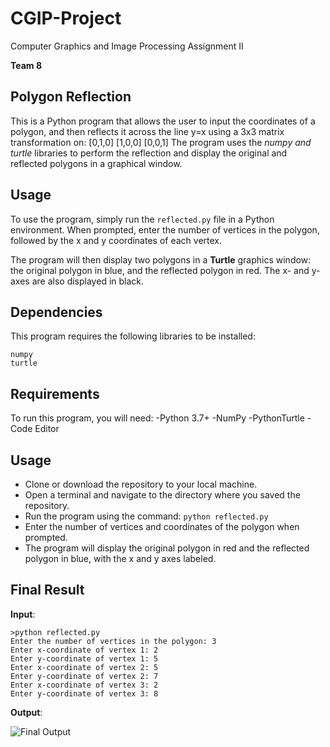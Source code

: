 # CGIP-Project
Computer Graphics and Image Processing
Assignment II 

**Team 8**

## Polygon Reflection
This is a Python program that allows the user to input the coordinates of a polygon, and then reflects it across the line y=x using a 3x3 matrix transformation on:
[0,1,0]
[1,0,0]
[0,0,1] 
The program uses the *numpy and turtle* libraries to perform the reflection and display the original and reflected polygons in a graphical window.

## Usage
To use the program, simply run the ```reflected.py``` file in a Python environment. When prompted, enter the number of vertices in the polygon, followed by the x and y coordinates of each vertex.

The program will then display two polygons in a **Turtle** graphics window: the original polygon in blue, and the reflected polygon in red. The x- and y-axes are also displayed in black.

## Dependencies
This program requires the following libraries to be installed:
```
numpy
turtle
```

## Requirements
To run this program, you will need:
-Python 3.7+
-NumPy
-PythonTurtle
-Code Editor

## Usage
- Clone or download the repository to your local machine.
- Open a terminal and navigate to the directory where you saved the repository.
- Run the program using the command: ```python reflected.py```
- Enter the number of vertices and coordinates of the polygon when prompted.
- The program will display the original polygon in red and the reflected polygon in blue, with the x and y axes labeled.

## Final Result
**Input**:
```
>python reflected.py
Enter the number of vertices in the polygon: 3
Enter x-coordinate of vertex 1: 2
Enter y-coordinate of vertex 1: 5
Enter x-coordinate of vertex 2: 5
Enter y-coordinate of vertex 2: 7
Enter x-coordinate of vertex 3: 2
Enter y-coordinate of vertex 3: 8 
```
**Output**:

![Final Output](https://user-images.githubusercontent.com/71746986/233854970-cc72d73b-355a-4d5f-92c0-5cd9b6666145.png)








